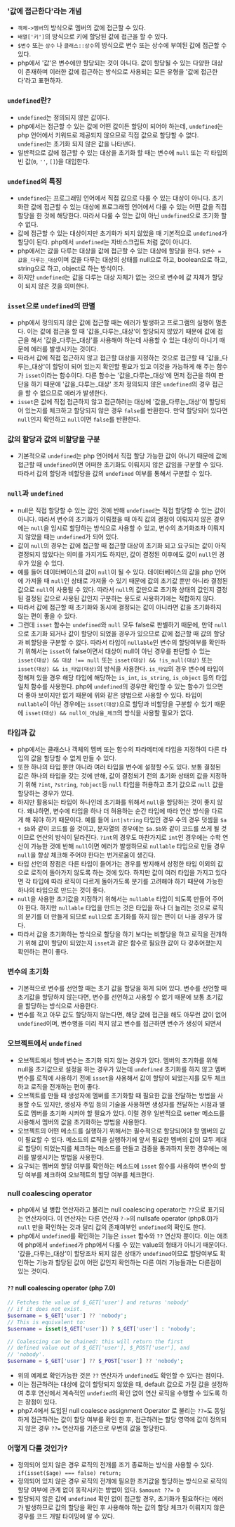 ### '값에 접근한다'라는 개념
- `객체->멤버`의 방식으로 멤버의 값에 접근할 수 있다.
- `배열['키']`의 방식으로 키에 할당된 값에 접근을 할 수 있다.
- `$변수` 또는 `상수` 나 `클래스::상수`의 방식으로 변수 또는 상수에 부여된 값에 접근할 수 있다.
- php에서 '값'은 변수에만 할당되는 것이 아니다. 값이 할당될 수 있는 다양한 대상이 존재하며 이러한 값에 접근하는 방식으로 사용되는 모든 유형을 '값에 접근한다'라고 표현하자.

### `undefined`란?
- `undefined`는 정의되지 않은 값이다.
- php에서는 접근할 수 있는 값에 어떤 값이든 할당이 되어야 하는데, `undefined`는 php 언어에서 키워드로 제공되지 않으므로 직접 값으로 할당할 수 없다. `undefined`는 초기화 되지 않은 값을 나타낸다.
- 일반적으로 값에 접근할 수 있는 대상을 초기화 할 때는 변수에 `null` 또는 각 타입의 빈 값(`0`, `''`, `[]`)을 대입한다.

### `undefined`의 특징
- `undefined`는 프로그래밍 언어에서 직접 값으로 다룰 수 있는 대상이 아니다. 초기화란 값에 접근할 수 있는 대상에 프로그래밍 언어에서 다룰 수 있는 어떤 값을 직접 할당을 한 것에 해당한다. 따라서 다룰 수 있는 값이 아닌 `undefined`으로 초기화 할 수 없다.
- 값에 접근할 수 있는 대상이지만 초기화가 되지 않았을 때 기본적으로 `undefined`가 할당이 된다. php에서 `undefined`는 자바스크립트 처럼 값이 아니다.
- php에서는 값을 다루는 대상을 값에 접근할 수 있는 대상에 할당을 한다. `$변수 = 값을_다루는_대상`이며 값을 다루는 대상의 상태를 null으로 하고, boolean으로 하고, string으로 하고, object로 하는 방식이다.
- 하지만 `undefined`는 값을 다루는 대상 자체가 없는 것으로 변수에 값 자체가 할당이 되지 않은 것을 의미한다.

### `isset`으로 `undefined`의 판별
- php에서 정의되지 않은 값에 접근할 때는 에러가 발생하고 프로그램의 실행이 멈춘다. 이는 값에 접근을 할 때 '값을_다루는_대상'이 할당되지 않았기 때문에 값에 접근을 해서 '값을_다루는_대상'를 사용해야 하는데 사용할 수 있는 대상이 아니기 때문에 에러를 발생시키는 것이다.
- 따라서 값에 직접 접근하지 않고 접근할 대상을 지정하는 것으로 접근할 때 '값을_다루는_대상'이 할당이 되어 있는지 확인할 필요가 있고 이것을 가능하게 해 주는 함수가 `isset`이라는 함수이다. 다른 함수는 '값을_다루는_대상'에 먼저 접근을 하여 판단을 하기 때문에 '값을_다루는_대상' 조차 정의되지 않은 `undefined`의 경우 접근을 할 수 없으므로 에러가 발생한다.
- `isset`은 값에 직접 접근하지 않고 접근하려는 대상에 '값을_다루는_대상'이 할당되어 있는지를 체크하고 할당되지 않은 경우 `false`를 반환한다. 만약 할당되어 있다면 `null`인지 확인하고 `null`이면 `false`를 반환한다.

### 값의 할당과 값의 비할당을 구분
- 기본적으로 `undefined`는 php 언어에서 직접 할당 가능한 값이 아니기 때문에 값에 접근할 때 `undefined`이면 어떠한 초기화도 이뤄지지 않은 값임을 구분할 수 있다. 따라서 값의 할당과 비할당을 값의 `undefined` 여부를 통해서 구분할 수 있다.

### `null`과 `undefined`
- null은 직접 할당할 수 있는 값인 것에 반해 `undefined`는 직접 할당할 수 있는 값이 아니다. 따라서 변수의 초기화가 이뤄졌을 때 아직 값의 결정이 이뤄지지 않은 경우에는 `null`을 임시로 할당하는 방식으로 사용할 수 있고, 변수의 초기화조차 이뤄지지 않았을 때는 `undefined`가 되어 있다.
- 값이 `null`의 경우는 값에 접근할 때 접근할 대상이 초기화 되고 요구되는 값이 아직 결정되지 않았다는 의미를 가지기도 하지만, 값이 결정된 이후에도 값이 `null`인 경우가 있을 수 있다.
- 예를 들어 데이터베이스의 값이 `null`이 될 수 있다. 데이터베이스의 값을 php 언어에 가져올 때 `null`인 상태로 가져올 수 있기 때문에 값의 초기값 뿐만 아니라 결정된 값으로 `null`이 사용될 수 있다. 따라서 `null`의 값만으로 초기화 상태의 값인지 결정된 결정된 값으로 사용된 값인지 구분하는 용도로 사용하기에는 적합하지 않다.
- 따라서 값에 접근할 때 초기화와 동시에 결정되는 값이 아니라면 값을 초기화하지 않는 편이 좋을 수 있다.
- 그런데 `isset` 함수는 `undefined`와 `null` 모두 false로 판별하기 때문에, 만약 `null`으로 초기화 되거나 값이 할당이 되었을 경우가 있으므로 값에 접근할 때 값의 할당과 비할당을 구분할 수 없다. 따라서 타입이 `nullable`인 변수의 할당여부를 확인하기 위해서는 `isset`이 false이면서 대상이 null이 아닌 경우를 판단할 수 있는 `isset(대상) && 대상 !== null` 또는 `isset(대상) && !is_null(대상)` 또는 `isset(대상) && is_타입(대상)`의 방식을 사용한다. `is_타입`의 경우 변수에 타입이 정해져 있을 경우 해당 타입에 해당하는 `is_int`, `is_string`, `is_object` 등의 타입 일치 함수를 사용한다. php에 `undefined`의 경우만 확인할 수 있는 함수가 있으면 더 좋아 보이지만 없기 때문에 위와 같은 방법으로 사용할 수 있다. 타입이 `nullable`이 아닌 경우에는 `isset(대상)`으로 할당과 비할당을 구분할 수 있기 때문에 `isset(대상) && null이_아님을_체크`의 방식을 사용할 필요가 없다.

### 타입과 값
- php에서는 클래스나 객체의 멤버 또는 함수의 파라메터에 타입을 지정하여 다른 타입의 값을 할당할 수 없게 만들 수 있다.
- 또한 하나의 타입 뿐만 아니라 여러 타입을 변수에 설정할 수도 있다. 보통 결정된 값은 하나의 타입을 갖는 것에 반해, 값이 결정되기 전의 초기화 상태의 값을 지정하기 위해 `?int`, `?string`, `?object`등 `null` 타입을 허용하고 초기 값으로 `null` 값을 할당하는 경우가 있다.
- 하지만 활용되는 타입이 하나인데 초기화를 위해서 `null`을 할당하는 것이 좋지 않다. 왜냐하면, 변수에 타입을 하나 더 혀용하는 순간 타입에 따라 연산 방식을 다르게 해 줘야 하기 때문이다. 예를 들어 `int|string` 타입인 경우 수의 경우 덧셈을 `$a + $b`와 같이 코드를 쓸 것이고, 문자열의 경우에는 `$a.$b`와 같이 코드를 쓰게 될 것이므로 연산의 방식이 달라진다. `?int`의 경우도 마찬가지로 `int`인 경우에는 수학 연산이 가능한 것에 반해 `null`이면 에러가 발생하므로 `nullable` 타입으로 만들 경우 `null`을 항상 체크해 주어야 한다는 번거로움이 생긴다.
- 타입 선언의 장점은 다른 타입이 들어가는 경우를 방지해서 상정한 타입 이외의 값으로 로직이 돌아가지 않도록 하는 것에 있다. 하지만 값이 여러 타입을 가지고 있다면 각 타입에 따라 로직이 다르게 돌아가도록 분기를 고려해야 하기 때문에 가능한 하나의 타입으로 만드는 것이 좋다.
- `null`을 사용한 초기값을 지정하기 위해서는 `nullable` 타입이 되도록 만들어 주어야 한다. 하지만 `nullable` 타입을 만드는 것은 타입을 하나 더 늘리는 것으로 로직의 분기를 더 만들게 되므로 `null`으로 초기화를 하지 않는 편이 더 나을 경우가 많다.
- 따라서 값을 초기화하는 방식으로 할당을 하기 보다는 비할당을 하고 로직을 전개하기 위해 값이 할당이 되었는지 `isset`과 같은 함수로 필요한 값이 다 갖추어졌는지 확인하는 편이 좋다.

### 변수의 초기화
- 기본적으로 변수를 선언할 때는 초기 값을 할당을 하게 되어 있다. 변수를 선언할 때 초기값을 할당하지 않는다면, 변수를 선언하고 사용할 수 없기 때문에 보통 초기값을 할당하는 방식으로 사용한다.
- 변수를 적고 아무 값도 할당하지 않는다면, 해당 값에 접근을 해도 아무런 값이 없어 `undefined`이며, 변수명을 미리 적지 않고 변수를 접근하면 변수가 생성이 되면서 

### 오브젝트에서 `undefined`
- 오브젝트에서 멤버 변수는 초기화 되지 않는 경우가 있다. 멤버의 초기화를 위해 null을 초기값으로 설정을 하는 경우가 있는데 `undefined` 초기화를 하지 않고 멤버 변수를 로직에 사용하기 전에 `isset`을 사용해서 값이 할당이 되었는지를 모두 체크하고 로직을 전개하는 편이 좋다.
- 오브젝트를 만들 때 생성자에 멤버를 초기화할 때 필요한 값을 전달하는 방법을 사용할 수도 있지만, 생성자 주입 등의 기술을 사용하면 생성자를 전달하는 시점과 별도로 멤버를 초기화 시켜야 할 필요가 있다. 이럴 경우 일반적으로 setter 메소드를 사용해서 멤버의 값을 초기화하는 방법을 사용한다.
- 오브젝트의 어떤 메소드를 실행하기 위해서는 필수적으로 할당되어야 할 멤버의 값이 필요할 수 있다. 메소드의 로직을 실행하기에 앞서 필요한 멤버의 값이 모두 제대로 할당이 되었는지를 체크하는 메소드를 만들고 검증을 통과하지 못한 경우에는 에러를 발생시키는 방법을 사용한다.
- 요구되는 멤버의 할당 여부를 확인하는 메소드에 `isset` 함수를 사용하여 변수의 할당 여부를 체크하여 오브젝트의 할당 여부를 체크한다.

### null coalescing operator
- php에서 널 병합 연산자라고 불리는 null coalescing operator는 `??`으로 표기되는 연산자이다. 이 연산자는 다른 연산자 `?->`의 nullsafe operator (php8.0)가 `null` 만을 확인하는 것과 달리 값의 존재여부인 `undefined`의 확인도 한다.
- php에서 `undefined`를 확인하는 기능은 `isset` 함수와 `??` 연산자 뿐이다. 이는 애초에 php에서 `undefined`가 php에서 다룰 수 있는 value의 형태가 아니기 때문이다. '값을_다루는_대상'이 할당조차 되지 않은 상태가 `undefined`이므로 할당여부도 확인하는 기능과 할당된 값이 어떤 값인지 확인하는 다른 여러 기능들과는 다른점이 있는 것이다.

#### `??` null coalescing operator (php 7.0)
```php
// Fetches the value of $_GET['user'] and returns 'nobody'
// if it does not exist.
$username = $_GET['user'] ?? 'nobody';
// This is equivalent to:
$username = isset($_GET['user']) ? $_GET['user'] : 'nobody';

// Coalescing can be chained: this will return the first
// defined value out of $_GET['user'], $_POST['user'], and
// 'nobody'.
$username = $_GET['user'] ?? $_POST['user'] ?? 'nobody';
```
- 위의 예제로 확인가능한 것은 `??` 연산자가 `undefined`도 확인할 수 있다는 점이다.
- 이는 접근하려는 대상에 값이 할당되지 않았을 때, default 값으로 가질 값을 설정하여 추후 연산에서 계속적인 `undefied`의 확인 없이 연산 로직을 수행할 수 있도록 하는 장점이 있다.
- php7.4에서 도입된 null coalesce assignment Operator 로 불리는 `??=`도 동일하게 접근하려는 값이 할당 여부를 확인 한 후, 접근하려는 할당 영역에 값이 정의되지 않은 경우 `??=` 연산자를 기준으로 우변의 값을 할당한다.

### 어떻게 다룰 것인가?
- 정의되어 있지 않은 경우 로직의 전개를 조기 종료하는 방식을 사용할 수 있다. `if(isset($age) === false) return;`
- 정의되어 있지 않은 경우 로직의 전개에 필요한 초기값을 할당하는 방식으로 로직의 할당 여부에 관계 없이 동작시키는 방법이 있다. `$amount ??= 0`
- 할당되지 않은 값에 `undefined` 확인 없이 접근할 경우, 초기화가 필요하다는 에러가 발생하므로 값의 할당을 확인 후 사용해야 하는 값의 할당 체크가 이뤄지지 않은 경우를 코드 개발 타이밍에 알 수 있다.

